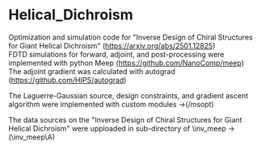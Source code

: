 # Helical_Dichroism
Optimization and simulation code for "Inverse Design of Chiral Structures for Giant Helical Dichroism" (https://arxiv.org/abs/2501.12825)   
FDTD simulations for forward, adjoint, and post-processing were implemented with python Meep (https://github.com/NanoComp/meep)   
The adjoint gradient was calculated with autograd (https://github.com/HIPS/autograd)   

The Laguerre-Gaussian source, design constraints, and gradient ascent algorithm were implemented with custom modules ->(/msopt)   

The data sources on the "Inverse Design of Chiral Structures for Giant Helical Dichroism" were upploaded in sub-directory of \inv_meep ->(\inv_meep\A)   
